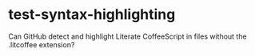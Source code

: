 # test-syntax-highlighting
Can GitHub detect and highlight Literate CoffeeScript in files without the .litcoffee extension?
